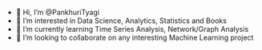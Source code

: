 - 👋 Hi, I’m @PankhuriTyagi
- 👀 I’m interested in Data Science, Analytics, Statistics and Books
- 🌱 I’m currently learning Time Series Analysis, Network/Graph Analysis
- 💞️ I’m looking to collaborate on any interesting Machine Learning project

<!---
PankhuriTyagi/PankhuriTyagi is a ✨ special ✨ repository because its `README.md` (this file) appears on your GitHub profile.
You can click the Preview link to take a look at your changes.
--->
